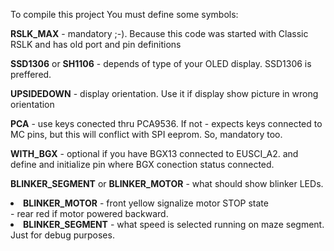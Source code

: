 To compile this project You must define some symbols:

<b>RSLK_MAX</b> - mandatory ;-). Because this code was started with Classic RSLK and has old port and pin definitions

<b>SSD1306</b> or <b>SH1106</b> - depends of type of your OLED display. SSD1306 is preffered.

<b>UPSIDEDOWN</b> - display orientation. Use it if display show picture in wrong orientation

<b>PCA</b> - use keys conected thru PCA9536. If not - expects keys connected to MC pins, but this will conflict with SPI eeprom. So, mandatory too.

<b>WITH_BGX</b> - optional if you have BGX13 connected to EUSCI_A2. and define and initialize pin where BGX conection status connected.

<b>BLINKER_SEGMENT</b> or <b>BLINKER_MOTOR</b> - what should show blinker LEDs.<br>
<li><b>BLINKER_MOTOR</b>
- front yellow signalize motor STOP state<br>
- rear red if motor powered backward.
                
<li><b>BLINKER_SEGMENT</b> - what speed is selected running on maze segment. Just for debug purposes.
  
